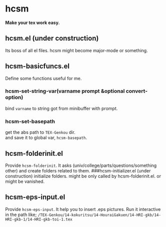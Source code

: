 hcsm
===========
**Make your tex work easy.**

## hcsm.el (under construction)
Its boss of all el files.
hcsm might become major-mode or something.

## hcsm-basicfuncs.el
Define some functions useful for me.
### hcsm-set-string-var(varname prompt &optional convert-option)
bind `varname` to string got from minibuffer with prompt.
### hcsm-set-basepath
get the abs path to `TEX-Genkou` dir.  
and save it to global var, `hcsm-basepath`.

## hcsm-folderinit.el
Provide `hcsm-folderinit`.
It asks (univ/college/parts/questions/something other) 
and create folders related to them.
###hcsm-initializer.el (under construction)
initialize folders.
might be only called by hcsm-folderinit.el.
or might be vanished.

## hcsm-eps-input.el
Provide `hcsm-eps-input`.
It help you to insert .eps pictures.
Run it interactive in the path like;
`/TEX-Genkou/14-kokuritsu/14-HouraiGakuen/14-HRI-gkb/14-HRI-gkb-1/14-HRI-gkb-toi-1.tex`
